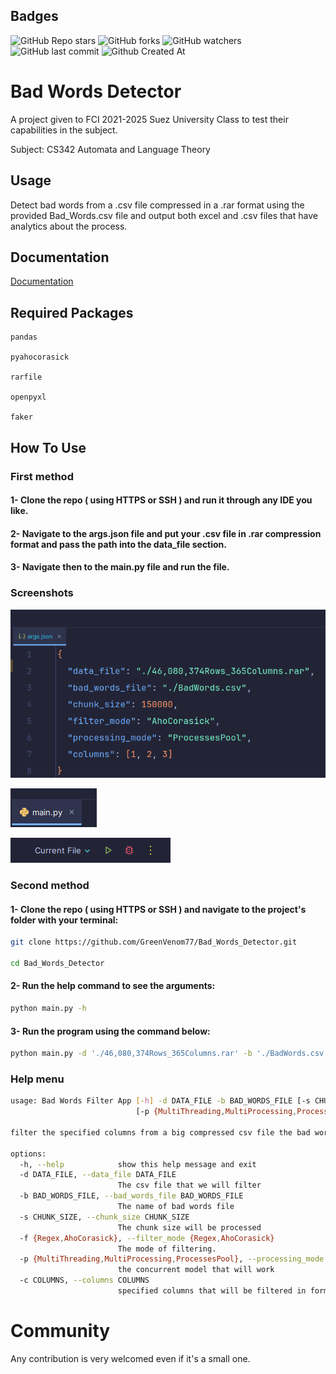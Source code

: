 
## Badges

![GitHub Repo stars](https://img.shields.io/github/stars/GreenVenom77/Bad_Words_Detector)
![GitHub forks](https://img.shields.io/github/forks/GreenVenom77/Bad_Words_Detector)
![GitHub watchers](https://img.shields.io/github/watchers/GreenVenom77/Bad_Words_Detector)
![GitHub last commit](https://img.shields.io/github/last-commit/GreenVenom77/Bad_Words_Detector)
![Github Created At](https://img.shields.io/github/created-at/GreenVenom77/Bad_Words_Detector)
# Bad Words Detector

A project given to FCI 2021-2025 Suez University Class to test their capabilities in the subject.

Subject: CS342 Automata and Language Theory

## Usage

Detect bad words from a .csv file compressed in a .rar format using the provided Bad_Words.csv file and output both excel and .csv files that have analytics about the process.

## Documentation

[Documentation](Docs.md)

## Required Packages

```
pandas

pyahocorasick

rarfile

openpyxl

faker
```

## How To Use


### First method

#### 1- Clone the repo ( using HTTPS or SSH ) and run it through any IDE you like.

#### 2- Navigate to the args.json file and put your .csv file in .rar compression format and pass the path into the data_file section.

#### 3- Navigate then to the main.py file and run the file.

### Screenshots

![Arguments](.assets/Args.png)

![Main File](.assets/Main.png)

![Running](.assets/Run.png)
### Second method

#### 1- Clone the repo ( using HTTPS or SSH ) and navigate to the project's folder with your terminal:
```sh
git clone https://github.com/GreenVenom77/Bad_Words_Detector.git

cd Bad_Words_Detector
```

#### 2- Run the help command to see the arguments:
```sh
python main.py -h
```

#### 3- Run the program using the command below:
```sh
python main.py -d './46,080,374Rows_365Columns.rar' -b './BadWords.csv' -s 150000 -f 'AhoCorasick' -p 'ProcessesPool' -c '1,2,3'
```

### Help menu
```sh
usage: Bad Words Filter App [-h] -d DATA_FILE -b BAD_WORDS_FILE [-s CHUNK_SIZE] [-f {Regex,AhoCorasick}]
                            [-p {MultiThreading,MultiProcessing,ProcessesPool}] [-c COLUMNS]

filter the specified columns from a big compressed csv file the bad words rows.

options:
  -h, --help            show this help message and exit
  -d DATA_FILE, --data_file DATA_FILE
                        The csv file that we will filter
  -b BAD_WORDS_FILE, --bad_words_file BAD_WORDS_FILE
                        The name of bad words file
  -s CHUNK_SIZE, --chunk_size CHUNK_SIZE
                        The chunk size will be processed
  -f {Regex,AhoCorasick}, --filter_mode {Regex,AhoCorasick}
                        The mode of filtering.
  -p {MultiThreading,MultiProcessing,ProcessesPool}, --processing_mode {MultiThreading,MultiProcessing,ProcessesPool}        
                        the concurrent model that will work
  -c COLUMNS, --columns COLUMNS
                        specified columns that will be filtered in format column1,column... like 1,2,3,4
```

# Community
Any contribution is very welcomed even if it's a small one.
